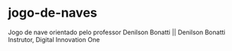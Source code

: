# jogo-de-naves
Jogo de nave orientado pelo professor Denilson Bonatti ||  Denilson Bonatti Instrutor, Digital Innovation One

